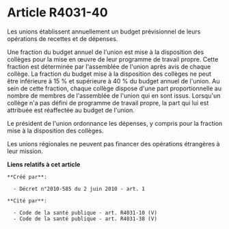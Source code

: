 # Article R4031-40

Les unions établissent annuellement un budget prévisionnel de leurs opérations de recettes et de dépenses. 

Une fraction du budget annuel de l'union est mise à la disposition des collèges pour la mise en œuvre de leur programme de
travail propre. Cette fraction est déterminée par l'assemblée de l'union après avis de chaque collège. La fraction du budget
mise à la disposition des collèges ne peut être inférieure à 15 % et supérieure à 40 % du budget annuel de l'union. Au sein
de cette fraction, chaque collège dispose d'une part proportionnelle au nombre de membres de l'assemblée de l'union qui en
sont issus. Lorsqu'un collège n'a pas défini de programme de travail propre, la part qui lui est attribuée est réaffectée au
budget de l'union. 

Le président de l'union ordonnance les dépenses, y compris pour la fraction mise à la disposition des collèges. 

Les unions régionales ne peuvent pas financer des opérations étrangères à leur mission.

**Liens relatifs à cet article**

	**Créé par**:

	  - Décret n°2010-585 du 2 juin 2010 - art. 1

	**Cité par**:

	  - Code de la santé publique - art. R4031-10 (V)
	  - Code de la santé publique - art. R4031-38 (V)
